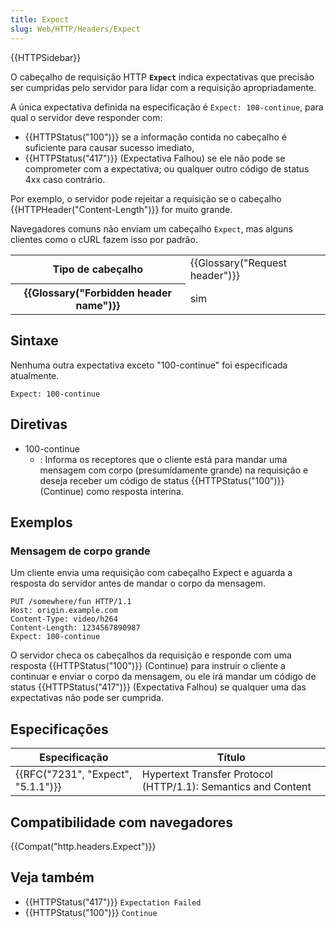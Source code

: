 ```yaml
---
title: Expect
slug: Web/HTTP/Headers/Expect
---
```


{{HTTPSidebar}}

O cabeçalho de requisição HTTP **`Expect`** indica expectativas que precisão ser cumpridas pelo servidor para lidar com a requisição apropriadamente.

A única expectativa definida na especificação é `Expect: 100-continue`, para qual o servidor deve responder com:

- {{HTTPStatus("100")}} se a informação contida no cabeçalho é suficiente para causar sucesso imediato,
- {{HTTPStatus("417")}} (Expectativa Falhou) se ele não pode se comprometer com a expectativa; ou qualquer outro código de status 4xx caso contrário.

Por exemplo, o servidor pode rejeitar a requisição se o cabeçalho {{HTTPHeader("Content-Length")}} for muito grande.

Navegadores comuns não enviam um cabeçalho `Expect`, mas alguns clientes como o cURL fazem isso por padrão.

<table class="properties">
  <tbody>
    <tr>
      <th scope="row">Tipo de cabeçalho</th>
      <td>{{Glossary("Request header")}}</td>
    </tr>
    <tr>
      <th scope="row">{{Glossary("Forbidden header name")}}</th>
      <td>sim</td>
    </tr>
  </tbody>
</table>

## Sintaxe

Nenhuma outra expectativa exceto "100-continue" foi especificada atualmente.

```
Expect: 100-continue
```

## Diretivas

- 100-continue
  - : Informa os receptores que o cliente está para mandar uma mensagem com corpo (presumidamente grande) na requisição e deseja receber um código de status {{HTTPStatus("100")}} (Continue) como resposta interina.

## Exemplos

### Mensagem de corpo grande

Um cliente envia uma requisição com cabeçalho Expect e aguarda a resposta do servidor antes de mandar o corpo da mensagem.

```
PUT /somewhere/fun HTTP/1.1
Host: origin.example.com
Content-Type: video/h264
Content-Length: 1234567890987
Expect: 100-continue
```

O servidor checa os cabeçalhos da requisição e responde com uma resposta {{HTTPStatus("100")}} (Continue) para instruir o cliente a continuar e enviar o corpo da mensagem, ou ele irá mandar um código de status {{HTTPStatus("417")}} (Expectativa Falhou) se qualquer uma das expectativas não pode ser cumprida.

## Especificações

| Especificação                      | Título                                                        |
| ---------------------------------- | ------------------------------------------------------------- |
| {{RFC("7231", "Expect", "5.1.1")}} | Hypertext Transfer Protocol (HTTP/1.1): Semantics and Content |

## Compatibilidade com navegadores

{{Compat("http.headers.Expect")}}

## Veja também

- {{HTTPStatus("417")}} `Expectation Failed`
- {{HTTPStatus("100")}} `Continue`
